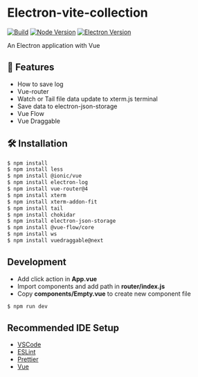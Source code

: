 # Electron-vite-collection
[![Build](https://img.shields.io/badge/build-electron_vite-orange)](link)
[![Node Version](https://img.shields.io/badge/node-22.17.0-blue)](link)
[![Electron Version](https://img.shields.io/badge/electron-36.7.1-006400)](link)

An Electron application with Vue

## 🚀 Features
- How to save log
- Vue-router
- Watch or Tail file data update to xterm.js terminal
- Save data to electron-json-storage
- Vue Flow
- Vue Draggable

## 🛠️ Installation
```bash
$ npm install
$ npm install less
$ npm install @ionic/vue
$ npm install electron-log
$ npm install vue-router@4
$ npm install xterm
$ npm install xterm-addon-fit
$ npm install tail
$ npm install chokidar
$ npm install electron-json-storage
$ npm install @vue-flow/core
$ npm install ws
$ npm install vuedraggable@next
```

## Development
- Add click action in **App.vue**
- Import components and add path in **router/index.js**
- Copy **components/Empty.vue** to create new component file

```bash
$ npm run dev
```

## Recommended IDE Setup
- [VSCode](https://code.visualstudio.com/)
- [ESLint](https://marketplace.visualstudio.com/items?itemName=dbaeumer.vscode-eslint)
- [Prettier](https://marketplace.visualstudio.com/items?itemName=esbenp.prettier-vscode)
- [Vue](https://marketplace.visualstudio.com/items?itemName=Vue.volar)